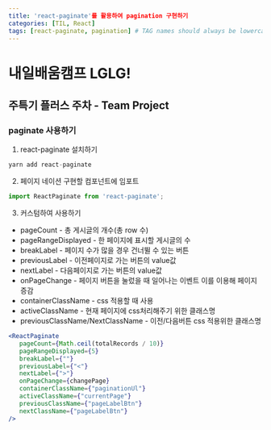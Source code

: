 ```yaml
---
title: 'react-paginate'를 활용하여 pagination 구현하기
categories: [TIL, React]
tags: [react-paginate, pagination] # TAG names should always be lowercase
---
```


# 내일배움캠프 LGLG!

## 주특기 플러스 주차 - Team Project

### paginate 사용하기

1. react-paginate 설치하기
```jsx
yarn add react-paginate
```

2. 페이지 네이션 구현할 컴포넌트에 임포트
```jsx
import ReactPaginate from 'react-paginate';
```

3. 커스텀하여 사용하기
- pageCount - 총 게시글의 개수(총 row 수)
- pageRangeDisplayed - 한 페이지에 표시할 게시글의 수
- breakLabel - 페이지 수가 많을 경우 건너뛸 수 있는 버튼
- previousLabel - 이전페이지로 가는 버튼의 value값
- nextLabel - 다음페이지로 가는 버튼의 value값
- onPageChange - 페이지 버튼을 눌렀을 때 일어나는 이벤트 이를 이용해 페이지 증감
- containerClassName - css 적용할 때 사용
- activeClassName - 현재 페이지에 css처리해주기 위한 클래스명
- previousClassName/NextClassName - 이전/다음버튼 css 적용위한 클래스명


 ```jsx
 <ReactPaginate 
    pageCount={Math.ceil(totalRecords / 10)}
    pageRangeDisplayed={5}
    breakLabel={""}
    previousLabel={"<"}
    nextLabel={">"}
    onPageChange={changePage}
    containerClassName={"paginationUl"}
    activeClassName={"currentPage"}
    previousClassName={"pageLabelBtn"}
    nextClassName={"pageLabelBtn"}
/>  
 ```